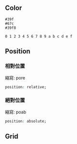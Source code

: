 ## Color
```
#39f
#67c
#39f8
```
`0 1 2 3 4 5 6 7 8 9 a b c d e f`



## Position

### 相對位置
縮寫: pore
```css
position: relative;
```

### 絕對位置
縮寫: poab
```css
position: absolute;
```

## Grid

